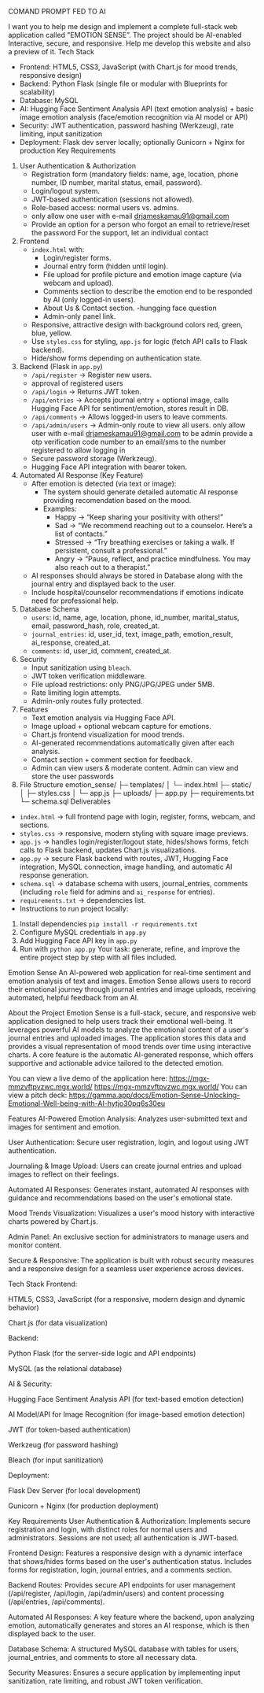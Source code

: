 COMAND PROMPT FED TO AI

I want you to help me design and implement a complete full-stack web application called "EMOTION SENSE”. The project should be AI-enabled Interactive, secure, and responsive. Help me develop this website and also a preview of it.
Tech Stack
- Frontend: HTML5, CSS3, JavaScript (with Chart.js for mood trends, responsive design)
- Backend: Python Flask (single file or modular with Blueprints for scalability)
- Database: MySQL
- AI: Hugging Face Sentiment Analysis API (text emotion analysis) + basic image emotion analysis (face/emotion recognition via AI model or API)
- Security: JWT authentication, password hashing (Werkzeug), rate limiting, input sanitization
- Deployment: Flask dev server locally; optionally Gunicorn + Nginx for production
 Key Requirements
1. User Authentication & Authorization
   - Registration form (mandatory fields: name, age, location, phone number, ID number, marital status, email, password).
   - Login/logout system.
   - JWT-based authentication (sessions not allowed).
   - Role-based access: normal users vs. admins.
   - only allow one user with e-mail drjameskamau91@gmail.com
   - Provide an option for a person who forgot an email to retrieve/reset the password 
For the support, let an individual contact  
2. Frontend
   - `index.html` with:
     - Login/register forms.
     - Journal entry form (hidden until login).
     - File upload for profile picture and emotion image capture (via webcam and upload).
     - Comments section to describe the emotion end to be responded by AI (only logged-in users).
     - About Us & Contact section.
      -hungging face question 
     - Admin-only panel link.
   - Responsive, attractive design with background colors red, green, blue, yellow.
   - Use `styles.css` for styling, `app.js` for logic (fetch API calls to Flask backend).
   - Hide/show forms depending on authentication state.
3. Backend (Flask in `app.py`)
   - `/api/register` → Register new users.
   - approval of registered users
   - `/api/login` → Returns JWT token.
   - `/api/entries` → Accepts journal entry + optional image, calls Hugging Face API for sentiment/emotion, stores result in DB.
   - `/api/comments` → Allows logged-in users to leave comments.
   - `/api/admin/users` → Admin-only route to view all users.
only allow user with e-mail drjameskamau91@gmail.com to be admin
provide a otp verification code number to an email/sms to the number registered to allow logging in
   - Secure password storage (Werkzeug).
   - Hugging Face API integration with bearer token.
4. Automated AI Response (Key Feature)
   - After emotion is detected (via text or image):
     - The system should generate detailed automatic AI response providing recomendation based on the mood.
     - Examples:
       - Happy → “Keep sharing your positivity with others!”
       - Sad → “We recommend reaching out to a counselor. Here’s a list of contacts.”
       - Stressed → “Try breathing exercises or taking a walk. If persistent, consult a professional.”
       - Angry → “Pause, reflect, and practice mindfulness. You may also reach out to a therapist.”
   - AI responses should always be stored in Database along with the journal entry and displayed back to the user.
   - Include hospital/counselor recommendations if emotions indicate need for professional help.
5. Database Schema
   - `users`: id, name, age, location, phone, id_number, marital_status, email, password_hash, role, created_at.
   - `journal_entries`: id, user_id, text, image_path, emotion_result, ai_response, created_at.
   - `comments`: id, user_id, comment, created_at.
6. Security
   - Input sanitization using `bleach`.
   - JWT token verification middleware.
   - File upload restrictions: only PNG/JPG/JPEG under 5MB.
   - Rate limiting login attempts.
   - Admin-only routes fully protected.
7. Features
   - Text emotion analysis via Hugging Face API.
   - Image upload + optional webcam capture for emotions.
   - Chart.js frontend visualization for mood trends.
   - AI-generated recommendations automatically given after each analysis.
   - Contact section + comment section for feedback.
   - Admin can view users & moderate content.
Admin can view and store the user passwords
8. File Structure
emotion_sense/
├─ templates/
│   └─ index.html
├─ static/
│   ├─ styles.css
│   └─ app.js
├─ uploads/
├─ app.py
├─ requirements.txt
└─ schema.sql
Deliverables
- `index.html` → full frontend page with login, register, forms, webcam, and sections.
- `styles.css` → responsive, modern styling with square image previews.
- `app.js` → handles login/register/logout state, hides/shows forms, fetch calls to Flask backend, updates Chart.js visualizations.
- `app.py` → secure Flask backend with routes, JWT, Hugging Face integration, MySQL connection, image handling, and automatic AI response generation.
- `schema.sql` → database schema with users, journal_entries, comments (including `role` field for admins and `ai_response` for entries).
- `requirements.txt` → dependencies list.
- Instructions to run project locally:
1. Install dependencies `pip install -r requirements.txt`
2. Configure MySQL credentials in `app.py`
3. Add Hugging Face API key in `app.py`
4. Run with `python app.py`
Your task: generate, refine, and improve the entire project step by step with all files included.


Emotion Sense
An AI-powered web application for real-time sentiment and emotion analysis of text and images. Emotion Sense allows users to record their emotional journey through journal entries and image uploads, receiving automated, helpful feedback from an AI.

About the Project
Emotion Sense is a full-stack, secure, and responsive web application designed to help users track their emotional well-being. It leverages powerful AI models to analyze the emotional content of a user's journal entries and uploaded images. The application stores this data and provides a visual representation of mood trends over time using interactive charts.  A core feature is the automatic AI-generated response, which offers supportive and actionable advice tailored to the detected emotion.

You can view a live demo of the application here: https://mgx-mmzvftpvzwc.mgx.world/
https://mgx-mmzvftpvzwc.mgx.world/
You can view a pitch deck: https://gamma.app/docs/Emotion-Sense-Unlocking-Emotional-Well-being-with-AI-hytjo30pq6s30eu

Features
AI-Powered Emotion Analysis: Analyzes user-submitted text and images for sentiment and emotion.

User Authentication: Secure user registration, login, and logout using JWT authentication.

Journaling & Image Upload: Users can create journal entries and upload images to reflect on their feelings.

Automated AI Responses: Generates instant, automated AI responses with guidance and recommendations based on the user's emotional state.

Mood Trends Visualization: Visualizes a user's mood history with interactive charts powered by Chart.js.

Admin Panel: An exclusive section for administrators to manage users and monitor content.

Secure & Responsive: The application is built with robust security measures and a responsive design for a seamless user experience across devices.

Tech Stack
Frontend:

HTML5, CSS3, JavaScript (for a responsive, modern design and dynamic behavior)

Chart.js (for data visualization)

Backend:

Python Flask (for the server-side logic and API endpoints)

MySQL (as the relational database)

AI & Security:

Hugging Face Sentiment Analysis API (for text-based emotion detection)

AI Model/API for Image Recognition (for image-based emotion detection)

JWT (for token-based authentication)

Werkzeug (for password hashing)

Bleach (for input sanitization)

Deployment:

Flask Dev Server (for local development)

Gunicorn + Nginx (for production deployment)

Key Requirements
User Authentication & Authorization: Implements secure registration and login, with distinct roles for normal users and administrators. Sessions are not used; all authentication is JWT-based.

Frontend Design: Features a responsive design with a dynamic interface that shows/hides forms based on the user's authentication status. Includes forms for registration, login, journal entries, and a comments section.

Backend Routes: Provides secure API endpoints for user management (/api/register, /api/login, /api/admin/users) and content processing (/api/entries, /api/comments).

Automated AI Responses: A key feature where the backend, upon analyzing emotion, automatically generates and stores an AI response, which is then displayed back to the user.

Database Schema: A structured MySQL database with tables for users, journal_entries, and comments to store all necessary data.

Security Measures: Ensures a secure application by implementing input sanitization, rate limiting, and robust JWT token verification.




